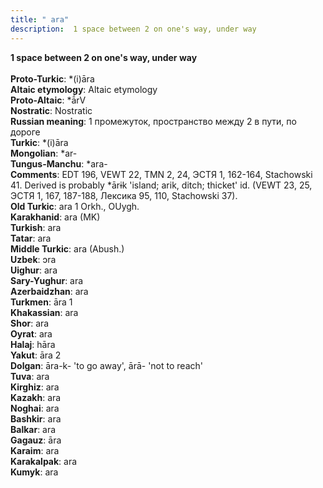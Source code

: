 ```yaml
---
title: " ara"
description:  1 space between 2 on one's way, under way
---
```

<strong> 1 space between 2 on one's way, under way</strong><br><br>
<strong>Proto-Turkic</strong>:  *(i)āra<br>
<strong>Altaic etymology</strong>:  Altaic etymology<br>
<strong> Proto-Altaic</strong>:  *ā́rV<br>
<strong>Nostratic</strong>:  Nostratic<br>
<strong>Russian meaning</strong>:  1 промежуток, пространство между 2 в пути, по дороге<br>
<strong>Turkic</strong>:  *(i)āra<br>
<strong>Mongolian</strong>:  *ar-<br>
<strong>Tungus-Manchu</strong>:  *ara-<br>
<strong>Comments</strong>:  EDT 196, VEWT 22, TMN 2, 24, ЭСТЯ 1, 162-164, Stachowski 41. Derived is probably *ārɨk 'island; arik, ditch; thicket' id. (VEWT 23, 25, ЭСТЯ 1, 167, 187-188, Лексика 95, 110, Stachowski 37).<br>
<strong>Old Turkic</strong>:  ara 1 Orkh., OUygh.<br>
<strong>Karakhanid</strong>:  ara (MK)<br>
<strong>Turkish</strong>:  ara<br>
<strong>Tatar</strong>:  ara<br>
<strong>Middle Turkic</strong>:  ara (Abush.)<br>
<strong>Uzbek</strong>:  ɔra<br>
<strong>Uighur</strong>:  ara<br>
<strong>Sary-Yughur</strong>:  ara<br>
<strong>Azerbaidzhan</strong>:  ara<br>
<strong>Turkmen</strong>:  āra 1<br>
<strong>Khakassian</strong>:  ara<br>
<strong>Shor</strong>:  ara<br>
<strong>Oyrat</strong>:  ara<br>
<strong>Halaj</strong>:  hāra<br>
<strong>Yakut</strong>:  āra 2<br>
<strong>Dolgan</strong>:  āra-k- 'to go away', ārā- 'not to reach'<br>
<strong>Tuva</strong>:  ara<br>
<strong>Kirghiz</strong>:  ara<br>
<strong>Kazakh</strong>:  ara<br>
<strong>Noghai</strong>:  ara<br>
<strong>Bashkir</strong>:  ara<br>
<strong>Balkar</strong>:  ara<br>
<strong>Gagauz</strong>:  āra<br>
<strong>Karaim</strong>:  ara<br>
<strong>Karakalpak</strong>:  ara<br>
<strong>Kumyk</strong>:  ara<br>


